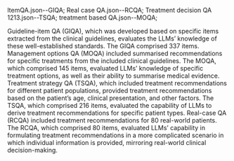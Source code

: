 ltemQA.json--GIQA; Real case QA.json--RCQA; Treatment decision QA 1213.json--TSQA; treatment based QA.json--MOQA;

Guideline-item QA (GIQA), which was developed based on specific items extracted from the clinical guidelines, evaluates the LLMs’ knowledge of these well-established standards. The GIQA comprised 337 items. Management options QA (MOQA) included summarised recommendations for specific treatments from the included clinical guidelines. The MOQA, which comprised 145 items, evaluated LLMs’ knowledge of specific treatment options, as well as their ability to summarise medical evidence. Treatment strategy QA (TSQA), which included treatment recommendations for different patient populations, provided treatment recommendations based on the patient’s age, clinical presentation, and other factors. The TSQA, which comprised 216 items, evaluated the capability of LLMs to derive treatment recommendations for specific patient types. Real-case QA (RCQA) included treatment recommendations for 80 real-world patients. The RCQA, which comprised 80 items, evaluated LLMs’ capability in formulating treatment recommendations in a more complicated scenario in which individual information is provided, mirroring real-world clinical decision-making. 
